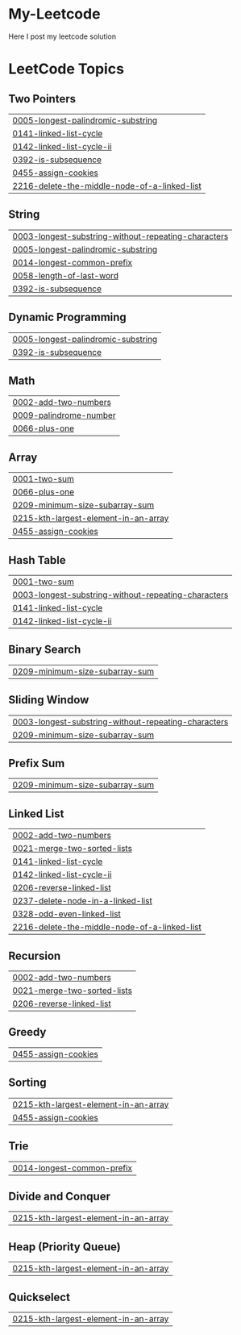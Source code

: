 # My-Leetcode
Here I post my leetcode solution

<!---LeetCode Topics Start-->
# LeetCode Topics
## Two Pointers
|  |
| ------- |
| [0005-longest-palindromic-substring](https://github.com/ahana12eng/My-Leetcode/tree/master/0005-longest-palindromic-substring) |
| [0141-linked-list-cycle](https://github.com/ahana12eng/My-Leetcode/tree/master/0141-linked-list-cycle) |
| [0142-linked-list-cycle-ii](https://github.com/ahana12eng/My-Leetcode/tree/master/0142-linked-list-cycle-ii) |
| [0392-is-subsequence](https://github.com/ahana12eng/My-Leetcode/tree/master/0392-is-subsequence) |
| [0455-assign-cookies](https://github.com/ahana12eng/My-Leetcode/tree/master/0455-assign-cookies) |
| [2216-delete-the-middle-node-of-a-linked-list](https://github.com/ahana12eng/My-Leetcode/tree/master/2216-delete-the-middle-node-of-a-linked-list) |
## String
|  |
| ------- |
| [0003-longest-substring-without-repeating-characters](https://github.com/ahana12eng/My-Leetcode/tree/master/0003-longest-substring-without-repeating-characters) |
| [0005-longest-palindromic-substring](https://github.com/ahana12eng/My-Leetcode/tree/master/0005-longest-palindromic-substring) |
| [0014-longest-common-prefix](https://github.com/ahana12eng/My-Leetcode/tree/master/0014-longest-common-prefix) |
| [0058-length-of-last-word](https://github.com/ahana12eng/My-Leetcode/tree/master/0058-length-of-last-word) |
| [0392-is-subsequence](https://github.com/ahana12eng/My-Leetcode/tree/master/0392-is-subsequence) |
## Dynamic Programming
|  |
| ------- |
| [0005-longest-palindromic-substring](https://github.com/ahana12eng/My-Leetcode/tree/master/0005-longest-palindromic-substring) |
| [0392-is-subsequence](https://github.com/ahana12eng/My-Leetcode/tree/master/0392-is-subsequence) |
## Math
|  |
| ------- |
| [0002-add-two-numbers](https://github.com/ahana12eng/My-Leetcode/tree/master/0002-add-two-numbers) |
| [0009-palindrome-number](https://github.com/ahana12eng/My-Leetcode/tree/master/0009-palindrome-number) |
| [0066-plus-one](https://github.com/ahana12eng/My-Leetcode/tree/master/0066-plus-one) |
## Array
|  |
| ------- |
| [0001-two-sum](https://github.com/ahana12eng/My-Leetcode/tree/master/0001-two-sum) |
| [0066-plus-one](https://github.com/ahana12eng/My-Leetcode/tree/master/0066-plus-one) |
| [0209-minimum-size-subarray-sum](https://github.com/ahana12eng/My-Leetcode/tree/master/0209-minimum-size-subarray-sum) |
| [0215-kth-largest-element-in-an-array](https://github.com/ahana12eng/My-Leetcode/tree/master/0215-kth-largest-element-in-an-array) |
| [0455-assign-cookies](https://github.com/ahana12eng/My-Leetcode/tree/master/0455-assign-cookies) |
## Hash Table
|  |
| ------- |
| [0001-two-sum](https://github.com/ahana12eng/My-Leetcode/tree/master/0001-two-sum) |
| [0003-longest-substring-without-repeating-characters](https://github.com/ahana12eng/My-Leetcode/tree/master/0003-longest-substring-without-repeating-characters) |
| [0141-linked-list-cycle](https://github.com/ahana12eng/My-Leetcode/tree/master/0141-linked-list-cycle) |
| [0142-linked-list-cycle-ii](https://github.com/ahana12eng/My-Leetcode/tree/master/0142-linked-list-cycle-ii) |
## Binary Search
|  |
| ------- |
| [0209-minimum-size-subarray-sum](https://github.com/ahana12eng/My-Leetcode/tree/master/0209-minimum-size-subarray-sum) |
## Sliding Window
|  |
| ------- |
| [0003-longest-substring-without-repeating-characters](https://github.com/ahana12eng/My-Leetcode/tree/master/0003-longest-substring-without-repeating-characters) |
| [0209-minimum-size-subarray-sum](https://github.com/ahana12eng/My-Leetcode/tree/master/0209-minimum-size-subarray-sum) |
## Prefix Sum
|  |
| ------- |
| [0209-minimum-size-subarray-sum](https://github.com/ahana12eng/My-Leetcode/tree/master/0209-minimum-size-subarray-sum) |
## Linked List
|  |
| ------- |
| [0002-add-two-numbers](https://github.com/ahana12eng/My-Leetcode/tree/master/0002-add-two-numbers) |
| [0021-merge-two-sorted-lists](https://github.com/ahana12eng/My-Leetcode/tree/master/0021-merge-two-sorted-lists) |
| [0141-linked-list-cycle](https://github.com/ahana12eng/My-Leetcode/tree/master/0141-linked-list-cycle) |
| [0142-linked-list-cycle-ii](https://github.com/ahana12eng/My-Leetcode/tree/master/0142-linked-list-cycle-ii) |
| [0206-reverse-linked-list](https://github.com/ahana12eng/My-Leetcode/tree/master/0206-reverse-linked-list) |
| [0237-delete-node-in-a-linked-list](https://github.com/ahana12eng/My-Leetcode/tree/master/0237-delete-node-in-a-linked-list) |
| [0328-odd-even-linked-list](https://github.com/ahana12eng/My-Leetcode/tree/master/0328-odd-even-linked-list) |
| [2216-delete-the-middle-node-of-a-linked-list](https://github.com/ahana12eng/My-Leetcode/tree/master/2216-delete-the-middle-node-of-a-linked-list) |
## Recursion
|  |
| ------- |
| [0002-add-two-numbers](https://github.com/ahana12eng/My-Leetcode/tree/master/0002-add-two-numbers) |
| [0021-merge-two-sorted-lists](https://github.com/ahana12eng/My-Leetcode/tree/master/0021-merge-two-sorted-lists) |
| [0206-reverse-linked-list](https://github.com/ahana12eng/My-Leetcode/tree/master/0206-reverse-linked-list) |
## Greedy
|  |
| ------- |
| [0455-assign-cookies](https://github.com/ahana12eng/My-Leetcode/tree/master/0455-assign-cookies) |
## Sorting
|  |
| ------- |
| [0215-kth-largest-element-in-an-array](https://github.com/ahana12eng/My-Leetcode/tree/master/0215-kth-largest-element-in-an-array) |
| [0455-assign-cookies](https://github.com/ahana12eng/My-Leetcode/tree/master/0455-assign-cookies) |
## Trie
|  |
| ------- |
| [0014-longest-common-prefix](https://github.com/ahana12eng/My-Leetcode/tree/master/0014-longest-common-prefix) |
## Divide and Conquer
|  |
| ------- |
| [0215-kth-largest-element-in-an-array](https://github.com/ahana12eng/My-Leetcode/tree/master/0215-kth-largest-element-in-an-array) |
## Heap (Priority Queue)
|  |
| ------- |
| [0215-kth-largest-element-in-an-array](https://github.com/ahana12eng/My-Leetcode/tree/master/0215-kth-largest-element-in-an-array) |
## Quickselect
|  |
| ------- |
| [0215-kth-largest-element-in-an-array](https://github.com/ahana12eng/My-Leetcode/tree/master/0215-kth-largest-element-in-an-array) |
<!---LeetCode Topics End-->